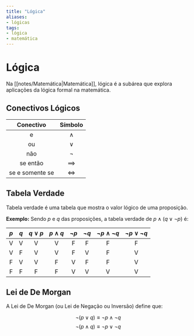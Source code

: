 ```yaml
---
title: "Lógica"
aliases:
- lógicas
tags:
- lógica
- matemática
---
```

# Lógica

Na [[notes/Matemática|Matemática]], lógica é a subárea que explora aplicações da lógica formal na matemática.

## Conectivos Lógicos

|    Conectivo    |  Símbolo   |
|:---------------:|:----------:|
|        e        |  $\land$   |
|       ou        |   $\lor$   |
|       não       |  $\lnot$   |
|    se então     | $\implies$ |
| se e somente se |   $\iff$   |

## Tabela Verdade

Tabela verdade é uma tabela que mostra o valor lógico de uma proposição.

**Exemplo:** Sendo $p$ e $q$ das proposições, a tabela verdade de $p \land (q \lor \lnot p)$ é:


| $p$ | $q$ | $q \lor p$ | $p \land q$ | $\lnot p$ | $\lnot q$ | $\lnot p \land \lnot q$ | $\lnot p \lor \lnot q$ |
|:---:|:---:|:----------:|:-----------:|:---------:|:---------:|:-----------------------:|:----------------------:|
|  V  |  V  |     V      |      V      |     F     |     F     |            F            |           F            |
|  V  |  F  |     V      |      V      |     F     |     V     |            F            |           V            |
|  F  |  V  |     V      |      F      |     V     |     F     |            F            |           V            |
|  F  |  F  |     F      |      F      |     V     |     V     |            V            |           V            |

## Lei de De Morgan

A Lei de De Morgan (ou Lei de Negação ou Inversão) define que:

$$
\lnot (p \lor q) \equiv \lnot p \land \lnot q
$$
$$
\lnot(p \land q) \equiv \lnot p \lor \lnot q
$$

